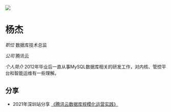 ![](https://3306pai-1255499614.cos.ap-guangzhou.myqcloud.com/sz2021/%E6%9D%A8%E6%9D%B0.jpg)

# 杨杰

*职位*  数据库技术总监

*公司* 腾讯云

*个人简介* 2012年毕业后一直从事MySQL数据库相关的研发工作，对内核、管控平台和智能运维有一些理解。

## 分享

*  2021年深圳站分享 [《腾讯云数据库规模化运营实践》](http://hdxu.cn/FWy1R)